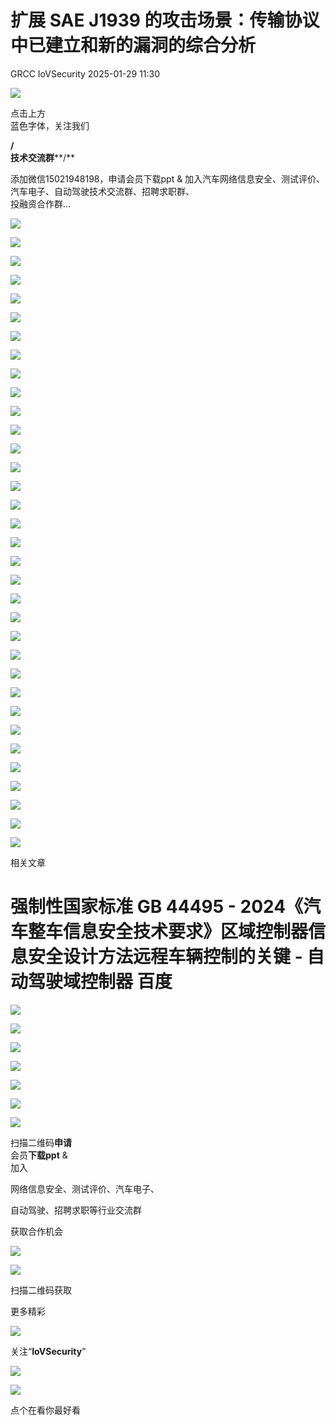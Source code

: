 #  扩展 SAE J1939 的攻击场景：传输协议中已建立和新的漏洞的综合分析   
GRCC  IoVSecurity   2025-01-29 11:30  
  
![](https://mmbiz.qpic.cn/mmbiz_gif/CQb4KERYG3QA0ezCCjgRONQvXCf3wka7je04trwIyMqsDUWBubpwfiahXImiaoia7NnueGomOO28vicSZ5wEFFTa1Q/640?wx_fmt=gif "")  
  
点击上方  
蓝色字体，关注我们  
  
**/**  
**技术交流群****/**  
  
添加微信15021948198，申请会员下载ppt & 加入汽车网络信息安全、测试评价、汽车电子、自动驾驶技术交流群、招聘求职群、  
投融资合作群...  
  
![](https://mmbiz.qpic.cn/mmbiz_jpg/uTSIm9RGwm3WHjwo9D3wgRDj46bIFwfHqsCeIibjYzK7ia7puWNnlXDRJoGP98rykocPTIjugWKbVR7Nl72SHleg/640?wx_fmt=jpeg&from=appmsg "")  
  
![](https://mmbiz.qpic.cn/mmbiz_jpg/uTSIm9RGwm3WHjwo9D3wgRDj46bIFwfHSxggx7EKZNwgDC7u3faTia3c1YicMSAibhqpoSNGAXfgW5jSjSaPhgRaQ/640?wx_fmt=jpeg&from=appmsg "")  
  
![](https://mmbiz.qpic.cn/mmbiz_jpg/uTSIm9RGwm3WHjwo9D3wgRDj46bIFwfHML1o5KknKxQYhavDV0SLicNlL746KZhr3JGicFzv98q5WjMB2X69pudw/640?wx_fmt=jpeg&from=appmsg "")  
  
![](https://mmbiz.qpic.cn/mmbiz_jpg/uTSIm9RGwm3WHjwo9D3wgRDj46bIFwfHUo9eBfU1qOIjyJLO1neflibZWozribxriaC89z5M6aibdoHicCAUbVwU2Wg/640?wx_fmt=jpeg&from=appmsg "")  
  
![](https://mmbiz.qpic.cn/mmbiz_jpg/uTSIm9RGwm3WHjwo9D3wgRDj46bIFwfHZEZsv9CbLzSMWHgHXZh3aTWbL92wiaY7NOZgjVxKyQiciadKAYMFnS7rg/640?wx_fmt=jpeg&from=appmsg "")  
  
![](https://mmbiz.qpic.cn/mmbiz_jpg/uTSIm9RGwm3WHjwo9D3wgRDj46bIFwfHcxWJ1ibRibGrib7CMDVuHibC7d7QJuP7m8NSccrd0Q7rG4an7ETgqtsWjw/640?wx_fmt=jpeg&from=appmsg "")  
  
![](https://mmbiz.qpic.cn/mmbiz_jpg/uTSIm9RGwm3WHjwo9D3wgRDj46bIFwfHibttDViaaFBQoxgMZy2kzlyIBwCHNhSrp26HfNYd7B4bpBKNK7RPR2Wg/640?wx_fmt=jpeg&from=appmsg "")  
  
![](https://mmbiz.qpic.cn/mmbiz_jpg/uTSIm9RGwm3WHjwo9D3wgRDj46bIFwfHcLY1hrk51A47eGrdLZRYAicFJ2DbBNNSTnq4oI3icwF3ibVKku55o2k8A/640?wx_fmt=jpeg&from=appmsg "")  
  
![](https://mmbiz.qpic.cn/mmbiz_jpg/uTSIm9RGwm3WHjwo9D3wgRDj46bIFwfHIroibjdYgXs1adWIEYMAOWtaaR1bbW9Eh8SGpK1knPickPXAg3zDz7pA/640?wx_fmt=jpeg&from=appmsg "")  
  
![](https://mmbiz.qpic.cn/mmbiz_jpg/uTSIm9RGwm3WHjwo9D3wgRDj46bIFwfH2fv9ql6r2yzpU5jYZDBODGUQvGtkMYUXJodf6Ug5HnRS2jA0ZJjJFw/640?wx_fmt=jpeg&from=appmsg "")  
  
![](https://mmbiz.qpic.cn/mmbiz_jpg/uTSIm9RGwm3WHjwo9D3wgRDj46bIFwfH0N5ZhMtDWQxD0nvbwKAOCNOyqhuYn05m3IugpveN966SXCIS1Ixu4g/640?wx_fmt=jpeg&from=appmsg "")  
  
![](https://mmbiz.qpic.cn/mmbiz_jpg/uTSIm9RGwm3WHjwo9D3wgRDj46bIFwfHlvHyib4FQClBFO0eB4IoveYXicy08XBjjhurQH1aqJhprrFyUvvmgUsA/640?wx_fmt=jpeg&from=appmsg "")  
  
![](https://mmbiz.qpic.cn/mmbiz_jpg/uTSIm9RGwm3WHjwo9D3wgRDj46bIFwfHN5WUTibuFHiaSCZMXUWSr6lBKyXVq2uC8EILHhibSAjvlTmUbF5c3FkFw/640?wx_fmt=jpeg&from=appmsg "")  
  
![](https://mmbiz.qpic.cn/mmbiz_jpg/uTSIm9RGwm3WHjwo9D3wgRDj46bIFwfHsjKxbSMQiaI2D293qq635xTkGVDUNOZRk0FMm68bK3GzlaHKCMPZGdw/640?wx_fmt=jpeg&from=appmsg "")  
  
![](https://mmbiz.qpic.cn/mmbiz_jpg/uTSIm9RGwm3WHjwo9D3wgRDj46bIFwfHNUOiaYaABuW2YrkLbsQ7gkt1HvaoT6HEHHXMcefkib6LaCePSFZH4Qgg/640?wx_fmt=jpeg&from=appmsg "")  
  
![](https://mmbiz.qpic.cn/mmbiz_jpg/uTSIm9RGwm3WHjwo9D3wgRDj46bIFwfH8Jy7L9yvicO6q7UZH8TmBdhSXicdOUFxN03vfcKvzSrzib0IT2icicGuOew/640?wx_fmt=jpeg&from=appmsg "")  
  
![](https://mmbiz.qpic.cn/mmbiz_jpg/uTSIm9RGwm3WHjwo9D3wgRDj46bIFwfHXgt011CwrNUx1xswokzgAc5yJIqEYCwFyo9WjSTicubK6536LyXnINA/640?wx_fmt=jpeg&from=appmsg "")  
  
![](https://mmbiz.qpic.cn/mmbiz_jpg/uTSIm9RGwm3WHjwo9D3wgRDj46bIFwfHJCFrTjdia6VscxH48yRMQMicXhPpCHE6bicozFsXeKdZwZ0Q19Z1q5vtQ/640?wx_fmt=jpeg&from=appmsg "")  
  
![](https://mmbiz.qpic.cn/mmbiz_jpg/uTSIm9RGwm3WHjwo9D3wgRDj46bIFwfHQ5xwxboffhXk51icqvCCiazJedcY7zKu0ePgtiaV0L4lYGfWhlatYPpQg/640?wx_fmt=jpeg&from=appmsg "")  
  
![](https://mmbiz.qpic.cn/mmbiz_jpg/uTSIm9RGwm3WHjwo9D3wgRDj46bIFwfHcYBU4XokhvWkzRkuibHic4UzOhWUgibMcKhyMTyOzt5aUia7fzUCHo90BQ/640?wx_fmt=jpeg&from=appmsg "")  
  
![](https://mmbiz.qpic.cn/mmbiz_jpg/uTSIm9RGwm3WHjwo9D3wgRDj46bIFwfHtDw5QoVicQupfWRNx8ia05DIYBbia6HwyzeFymVicUNe82qp9w4kvLGycw/640?wx_fmt=jpeg&from=appmsg "")  
  
![](https://mmbiz.qpic.cn/mmbiz_jpg/uTSIm9RGwm3WHjwo9D3wgRDj46bIFwfHtI6ZqZKFxxffaJvGbxC5OqJhN0DSBxCECMk9XlTCp8ibeFv8x8512Sw/640?wx_fmt=jpeg&from=appmsg "")  
  
![](https://mmbiz.qpic.cn/mmbiz_jpg/uTSIm9RGwm3WHjwo9D3wgRDj46bIFwfHobtlWiaLIiaxibqIf6UJ9ibaDY3TdAXRW7qaDPbEVebWuB0NUnia0QUrMFg/640?wx_fmt=jpeg&from=appmsg "")  
  
![](https://mmbiz.qpic.cn/mmbiz_jpg/uTSIm9RGwm3WHjwo9D3wgRDj46bIFwfHz0dkZ14sy1ztrBVGnZh4tibVB57yXR8ApqicOXpebpokJpLDWczG5Jqg/640?wx_fmt=jpeg&from=appmsg "")  
  
![](https://mmbiz.qpic.cn/mmbiz_jpg/uTSIm9RGwm3WHjwo9D3wgRDj46bIFwfHtoTCbg6nXkClQ5W9ic0ZkeQBfI3e9ydCSXmypweBdACZMb8LdsFxiaUA/640?wx_fmt=jpeg&from=appmsg "")  
  
![](https://mmbiz.qpic.cn/mmbiz_jpg/uTSIm9RGwm3WHjwo9D3wgRDj46bIFwfHW9dcRl483dDbnfsetSf6giaYl1mO0nqycP2ZNWX5qb6S9pOibuApeiaEA/640?wx_fmt=jpeg&from=appmsg "")  
  
![](https://mmbiz.qpic.cn/mmbiz_jpg/uTSIm9RGwm3WHjwo9D3wgRDj46bIFwfH1RicuqichkyibH3QCskd4p1xomXFX1iclibHYNIp4nEY2hahiaic5XGEK4LEg/640?wx_fmt=jpeg&from=appmsg "")  
  
![](https://mmbiz.qpic.cn/mmbiz_jpg/uTSIm9RGwm3WHjwo9D3wgRDj46bIFwfHCcMsmVIlNR7ib54R2m6j8TKkRRPdVibibEg65lWN8wPX4h2c2RcsIlicPw/640?wx_fmt=jpeg&from=appmsg "")  
  
![](https://mmbiz.qpic.cn/mmbiz_jpg/uTSIm9RGwm3WHjwo9D3wgRDj46bIFwfHtk3L83GTup43CUg9G4RAg2JQMxnzYibX78MVRNoLpPwEgtrRd03ib5Kw/640?wx_fmt=jpeg&from=appmsg "")  
  
![](https://mmbiz.qpic.cn/mmbiz_jpg/uTSIm9RGwm3WHjwo9D3wgRDj46bIFwfHmKvUSXoBH69fSYiaeMjUlibwXtGYXTibLnjmudPRsicbQg82R4WUnVNsTw/640?wx_fmt=jpeg&from=appmsg "")  
  
![](https://mmbiz.qpic.cn/mmbiz_jpg/uTSIm9RGwm3WHjwo9D3wgRDj46bIFwfHyLSBQyfnbO27DqDpA3ZwA3UM2Unwib0MC8EZ7Mia8uUvbgpfaZ5CaHzg/640?wx_fmt=jpeg&from=appmsg "")  
  
![](https://mmbiz.qpic.cn/mmbiz_jpg/uTSIm9RGwm3WHjwo9D3wgRDj46bIFwfHN8AicCop0ADP6a33CPtAZbMY9JVd6D1s3GURld0KeHicibN2hxZibyPvoQ/640?wx_fmt=jpeg&from=appmsg "")  
  
![](https://mmbiz.qpic.cn/mmbiz_jpg/uTSIm9RGwm3WHjwo9D3wgRDj46bIFwfH8O0tVic5t7ia1KGicDnPXibSaQdbU9gvVMqYQ9ZWreY6zv3kSe3PdlqlRg/640?wx_fmt=jpeg&from=appmsg "")  
  
![](https://mmbiz.qpic.cn/mmbiz_gif/b96CibCt70iabwjyojLhA03PtxUnkNPREnt2F48ywfXLpDdDAjicOTPI8Q94tVLbJ58tbRs12iaXDKhUOW9gd4NlFA/640?wx_fmt=gif "")  
  
相关文章  
  
# 强制性国家标准 GB 44495 - 2024《汽车整车信息安全技术要求》区域控制器信息安全设计方法远程车辆控制的关键 - 自动驾驶域控制器 百度  
  
![](https://mmbiz.qpic.cn/mmbiz_gif/MfTd6rd9CyvNRMW8I9cvI1CK5gKiaYqg2veTn9t9dAe1GxYic7pAvgvRIKNFickConFyX8AvW2reAq8GchJI6aBpA/640?wx_fmt=gif&wxfrom=5&wx_lazy=1&tp=webp "")  
  
![](https://mmbiz.qpic.cn/mmbiz_png/uTSIm9RGwm2CSaWNw4VEwIlbSnA22tB8DR7kiakjXY9UIyXHibGRVcvcwVlgQvL39rtibEIJMdbbF54035Bqedhnw/640?wx_fmt=png&from=appmsg "")  
  
  
  
![](https://mmbiz.qpic.cn/mmbiz_png/uTSIm9RGwm2Ro2Xx2aPfCGrJq4tsVjczgYChz2mVX8ibzVfkUgnBdVYVPGOpxpMMHiaNwHUo9XuRXia6q7PINL5AQ/640?wx_fmt=png&from=appmsg "")  
  
  
![](https://mmbiz.qpic.cn/mmbiz_png/uTSIm9RGwm0MvjibtBPulLbqZLA8jTRZrbA3vibXiaU0NEXmd50FXBrlm4dHbnFStTARjzyXzFhwZOUcwrZfgiaJ4g/640?wx_fmt=other&from=appmsg&tp=webp&wxfrom=5&wx_lazy=1&wx_co=1 "")  
  
![](https://mmbiz.qpic.cn/mmbiz_png/8Pvibnf7ic0cy77VtN8ibA7XuZgvGQoicjpar7CWkfIEXV4CEjiankS0tjDZEUgxhNHf0HicpBNcO4YuhOm5eIdb7RaA/640?wx_fmt=other&tp=webp&wxfrom=5&wx_lazy=1&wx_co=1 "")  
  
  
![](https://mmbiz.qpic.cn/mmbiz_png/9yhibG49kQicogTWBZcB6XwgTib9lH6QN57pFdZwoRicFbc3JLM7icu8hadyzRKztBHGZ7eDEVgMiaHYqExfhbbpb5vA/640?wx_fmt=other&tp=webp&wxfrom=5&wx_lazy=1&wx_co=1 "")  
  
![](https://mmbiz.qpic.cn/mmbiz_png/uTSIm9RGwm2F3KDtuNYvmkK20aeBw5tzC4P9ibHF9ZvNa8C5jrwloaUH0C7GHj5j9icJh7XicdFckbQ3M0sSlKs8w/640?wx_fmt=other&from=appmsg&tp=webp&wxfrom=5&wx_lazy=1&wx_co=1 "")  
  
扫描二维码**申请**  
会员**下载ppt** &   
加入  
  
网络信息安全、测试评价、汽车电子、  
  
自动驾驶、招聘求职等行业交流群  
  
获取合作机会  
  
  
![](https://mmbiz.qpic.cn/mmbiz_png/kuhNyShuqyAGSIk680L6OHthYzkwuUDkKqfw3icohb1JLrEvjicKgfaiatIDP1L7RN7zPQkzbrksWzTMmgh5LKjzA/640?wx_fmt=other&tp=webp&wxfrom=5&wx_lazy=1&wx_co=1 "")  
  
![](https://mmbiz.qpic.cn/mmbiz_jpg/uTSIm9RGwm0ibSggKRaicPibLl2nXk3lGdgeoXo0P9Xy8e2aNHPm3LOhKjicHk2zhB5V1ar3CwUTs258UkiaTPYq4gw/640?wx_fmt=other&tp=webp&wxfrom=5&wx_lazy=1&wx_co=1 "")  
  
扫描二维码获取  
  
更多精彩  
  
![](https://mmbiz.qpic.cn/mmbiz_png/XiacM3aibSNia0qvdL1PUiaZugASarnXx5wAxT5ic13sgRB49E67AsdWeZpHnibUEW2oibToqEWRjHmImztgv33MaknnQ/640?wx_fmt=other&tp=webp&wxfrom=5&wx_lazy=1&wx_co=1 "")  
  
  
关注“**IoVSecurity**”  
  
  
![](https://mmbiz.qpic.cn/mmbiz_png/fBQwicMRtG3qyicHcTibNaG9RMs2E8knzWpfH0gnibzKsciaBTYdnW8mFyNgvEAqBNoib29iasxMgwh2gWRSIkINyHVLA/640?wx_fmt=other&tp=webp&wxfrom=5&wx_lazy=1&wx_co=1 "")  
  
![](https://mmbiz.qpic.cn/mmbiz_png/D7nIuxbSmauhlzDVRGHTibAGyGcFvY5qFSPyZdMCxTSXwjhzFTotRe6rciaIxatoAHF0MPI73MMPAbf0UUMIMSvw/640?wx_fmt=other&tp=webp&wxfrom=5&wx_lazy=1&wx_co=1 "")  
  
点个在看你最好看  
  
  
